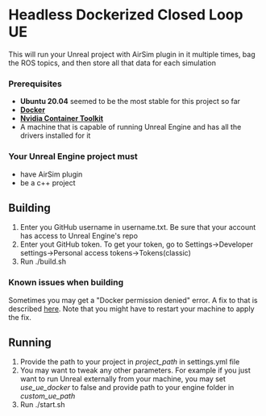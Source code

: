 # Headless Dockerized Closed Loop UE
This will run your Unreal project with AirSim plugin in it multiple times, bag the ROS topics, and then store all that data for each simulation

### Prerequisites
+ **Ubuntu 20.04** seemed to be the most stable for this project so far
+ **[Docker](https://docs.docker.com/engine/install/ubuntu/)** 
+ **[Nvidia Container Toolkit](https://docs.nvidia.com/datacenter/cloud-native/container-toolkit/install-guide.html#docker)**
+ A machine that is capable of running Unreal Engine and has all the drivers installed for it

### Your Unreal Engine project must
+ have AirSim plugin
+ be a c++ project

## Building
1. Enter you GitHub username in username.txt. Be sure that your account has access to Unreal Engine's repo
2. Enter yout GitHub token. To get your token, go to Settings->Developer settings->Personal access tokens->Tokens(classic)
3. Run ./build.sh

### Known issues when building
Sometimes you may get a "Docker permission denied" error. A fix to that is described [here](https://stackoverflow.com/questions/48957195/how-to-fix-docker-got-permission-denied-issue). Note that you might have to restart your machine to apply the fix.

## Running
1. Provide the path to your project in *project_path* in settings.yml file
2. You may want to tweak any other parameters. For example if you just want to run Unreal externally from your machine, you may set *use_ue_docker* to false and provide path to your engine folder in *custom_ue_path*
3. Run ./start.sh
